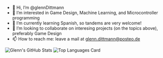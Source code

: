 - 👋 Hi, I’m @glennDittmann
- 👀 I’m interested in Game Design, Machine Learning, and Microcontroller programming 
- 🌱 I’m currently learning Spanish, so tandems are very welcome!
- 💞️ I’m looking to collaborate on interesing projects (on the topics above), preferably Game Design
- 📫 How to reach me: leave a mail at glenn.dittmann@posteo.de


![Glenn's GitHub Stats](https://github-readme-stats.vercel.app/api?username=glennDittmann&count_private=true&include_all_commits=true&show_icons=true&hide_border=true)
![Top Languages Card](https://github-readme-stats.vercel.app/api/top-langs/?username=glennDittmann&count_private=true&include_all_commits=true&show_icons=true&hide_border=true&hide=jupyter%20notebook)



<!---
glennDittmann/glennDittmann is a ✨ special ✨ repository because its `README.md` (this file) appears on your GitHub profile.
You can click the Preview link to take a look at your changes.
--->
